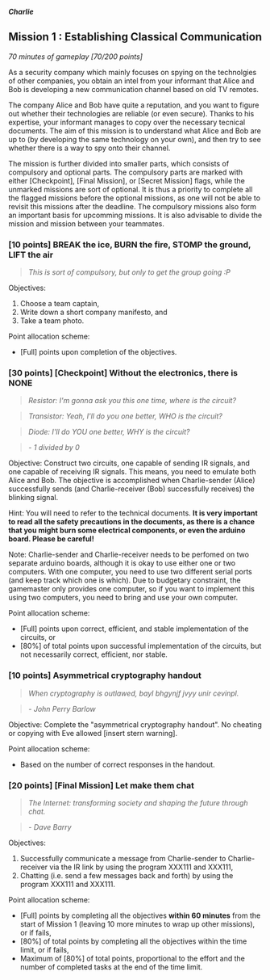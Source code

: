 **_Charlie_**
## Mission 1 : Establishing Classical Communication
*70 minutes of gameplay [70/200 points]*

As a security company which mainly focuses on spying on the technolgies of other companies, you obtain an intel from your informant that Alice and Bob is developing a new communication channel based on old TV remotes.

The company Alice and Bob have quite a reputation, and you want to figure out whether their technologies are reliable (or even secure). Thanks to his expertise, your informant manages to copy over the necessary tecnical documents. The aim of this mission is to understand what Alice and Bob are up to (by developing the same technology on your own), and then try to see whether there is a way to spy onto their channel.

The mission is further divided into smaller parts, which consists of compulsory and optional parts. The compulsory parts are marked with either [Checkpoint], [Final Mission], or [Secret Mission] flags, while the unmarked missions are sort of optional. It is thus a priority to complete all the flagged missions before the optional missions, as one will not be able to revisit this missions after the deadline. The compulsory missions also form an important basis for upcomming missions. It is also advisable to divide the mission and mission between your teammates.

### [10 points] BREAK the ice, BURN the fire, STOMP the ground, LIFT the air
> *This is sort of compulsory, but only to get the group going :P*

Objectives:
1. Choose a team captain,
1. Write down a short company manifesto, and
1. Take a team photo.

Point allocation scheme:
* [Full] points upon completion of the objectives.

### [30 points] [Checkpoint] Without the electronics, there is NONE
> *Resistor: I'm gonna ask you this one time, where is the circuit?*

> *Transistor: Yeah, I'll do you one better, WHO is the circuit?*

> *Diode: I'll do YOU one better, WHY is the circuit?*

> *- 1 divided by 0*

Objective: Construct two circuits, one capable of sending IR signals, and one capable of receiving IR signals. This means, you need to emulate both Alice and Bob. The objective is accomplished when Charlie-sender (Alice) successfully sends (and Charlie-receiver (Bob) successfully receives) the blinking signal.

Hint: You will need to refer to the technical documents. **It is very important to read all the safety precautions in the documents, as there is a chance that you might burn some electrical components, or even the arduino board. Please be careful!**

Note: Charlie-sender and Charlie-receiver needs to be perfomed on two separate arduino boards, although it is okay to use either one or two computers. With one computer, you need to use two different serial ports (and keep track which one is which). Due to budgetary constraint, the gamemaster only provides one computer, so if you want to implement this using two computers, you need to bring and use your own computer.

Point allocation scheme:
* [Full] points upon correct, efficient, and stable implementation of the circuits, or
* [80%] of total points upon successful implementation of the circuits, but not necessarily correct, efficient, nor stable.

### [10 points] Asymmetrical cryptography handout
> *When cryptography is outlawed, bayl bhgynjf jvyy unir cevinpl.*

> *-  John Perry Barlow*

Objective: Complete the "asymmetrical cryptography handout". No cheating or copying with Eve allowed [insert stern warning].

Point allocation scheme:
* Based on the number of correct responses in the handout.

### [20 points] [Final Mission] Let make them chat
> *The Internet: transforming society and shaping the future through chat.*

> *- Dave Barry*

Objectives:
1. Successfully communicate a message from Charlie-sender to Charlie-receiver via the IR link by using the program XXX111 and XXX111,
1. Chatting (i.e. send a few messages back and forth) by using the program XXX111 and XXX111.

Point allocation scheme:
* [Full] points by completing all the objectives **within 60 minutes** from the start of Mission 1 (leaving 10 more minutes to wrap up other missions), or if fails,
* [80%] of total points by completing all the objectives within the time limit, or if fails,
* Maximum of [80%] of total points, proportional to the effort and the number of completed tasks at the end of the time limit.

